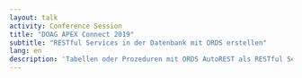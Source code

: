 ```yaml
---
layout: talk
activity: Conference Session
title: "DOAG APEX Connect 2019"
subtitle: "RESTful Services in der Datenbank mit ORDS erstellen"
lang: en
description: 'Tabellen oder Prozeduren mit ORDS AutoREST als RESTful Service bereitzustellen ist einfach.  Aber ORDS erlaubt es auch, eigene RESTful Services zu definieren. Dieser Vortrag gibt eine umfassende Einführung in die Entwicklung von RESTful Services für die Datenbank.'
---
```

